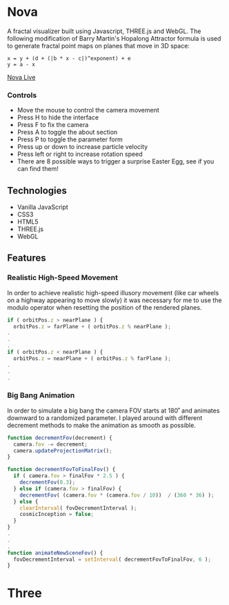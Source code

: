 # Nova
A fractal visualizer built using Javascript, THREE.js and WebGL.
The following modification of Barry Martin's Hopalong Attractor formula is used to generate fractal point maps on planes that move in 3D space:

	x = y + (d + (|b * x - c|)^exponent) + e
	y = a - x

[Nova Live](https://dustin-chan.github.io/Nova/)

### Controls 

* Move the mouse to control the camera movement
* Press H to hide the interface
* Press F to fix the camera
* Press A to toggle the about section
* Press P to toggle the parameter form
* Press up or down to increase particle velocity
* Press left or right to increase rotation speed
* There are 8 possible ways to trigger a surprise Easter Egg, see if you can find them!

## Technologies 

* Vanilla JavaScript 
* CSS3
* HTML5
* THREE.js
* WebGL

## Features 

### Realistic High-Speed Movement

In order to achieve realistic high-speed illusory movement (like car wheels on a highway appearing to move slowly)
it was necessary for me to use the modulo operator when resetting the position of the rendered planes.

```javascript
if ( orbitPos.z > nearPlane ) {
  orbitPos.z = farPlane + ( orbitPos.z % nearPlane );
.
.
.
if ( orbitPos.z < nearPlane ) {
  orbitPos.z = nearPlane + ( orbitPos.z % farPlane );
.
.
.
```

### Big Bang Animation

In order to simulate a big bang the camera FOV starts at 180˚ and animates downward to a randomized parameter.
I played around with different decrement methods to make the animation as smooth as possible.

```javascript 
function decrementFov(decrement) {
  camera.fov -= decrement;
  camera.updateProjectionMatrix();
}

function decrementFovToFinalFov() {
  if ( camera.fov > finalFov * 2.5 ) {
    decrementFov(0.3);
  } else if (camera.fov > finalFov) {
    decrementFov( (camera.fov * (camera.fov / 10))  / (360 * 36) );
  } else {
    clearInterval( fovDecrementInterval );
    cosmicInception = false;
  }
}
.
.
.
function animateNewSceneFov() {
  fovDecrementInterval = setInterval( decrementFovToFinalFov, 6 );
}
```

# Three
